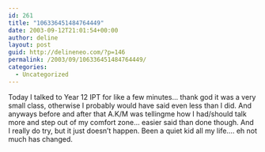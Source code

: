 ```yaml
---
id: 261
title: "106336451484764449"
date: 2003-09-12T21:01:54+00:00
author: deline
layout: post
guid: http://delineneo.com/?p=146
permalink: /2003/09/106336451484764449/
categories:
  - Uncategorized
---
```

Today I talked to Year 12 IPT for like a few minutes&#8230; thank god it was a very small class, otherwise I probably would have said even less than I did. And anyways before and after that A.K/M was tellingme how I had/should talk more and step out of my comfort zone&#8230; easier said than done though. And I really do try, but it just doesn&#8217;t happen. Been a quiet kid all my life&#8230;. eh not much has changed.
